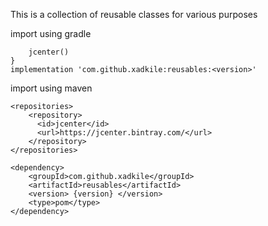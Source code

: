This is a collection of reusable classes for various purposes

import using gradle
```repositories {
    jcenter()
}
implementation 'com.github.xadkile:reusables:<version>'
```
import using maven
```
<repositories>
    <repository>
      <id>jcenter</id>
      <url>https://jcenter.bintray.com/</url>
    </repository>
</repositories>

<dependency>
	<groupId>com.github.xadkile</groupId>
	<artifactId>reusables</artifactId>
	<version> {version} </version>
	<type>pom</type>
</dependency>
```
